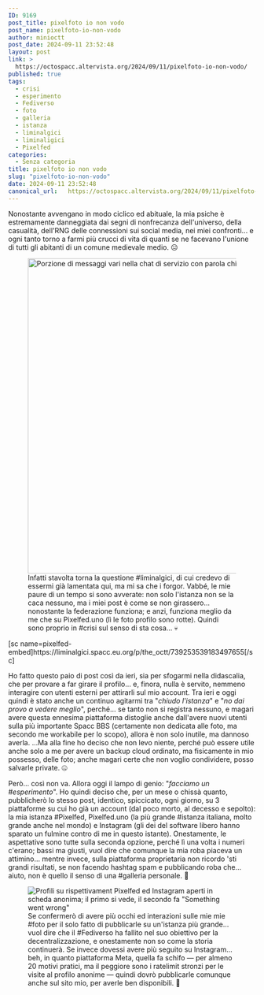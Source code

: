 ```yaml
---
ID: 9169
post_title: pixelfoto io non vodo
post_name: pixelfoto-io-non-vodo
author: minioctt
post_date: 2024-09-11 23:52:48
layout: post
link: >
  https://octospacc.altervista.org/2024/09/11/pixelfoto-io-non-vodo/
published: true
tags:
  - crisi
  - esperimento
  - Fediverso
  - foto
  - galleria
  - istanza
  - liminalgici
  - liminaligici
  - Pixelfed
categories:
  - Senza categoria
title: pixelfoto io non vodo
slug: "pixelfoto-io-non-vodo"
date: 2024-09-11 23:52:48
canonical_url:   https://octospacc.altervista.org/2024/09/11/pixelfoto-io-non-vodo/
---
```

<!-- wp:paragraph -->
<p markdown="1">Nonostante avvengano in modo ciclico ed abituale, la mia psiche è estremamente danneggiata dai segni di nonfrecanza dell'universo, della casualità, dell'RNG delle connessioni sui social media, nei miei confronti... e ogni tanto torno a farmi più crucci di vita di quanti se ne facevano l'unione di tutti gli abitanti di un comune medievale medio. 😑️</p>
<!-- /wp:paragraph -->

<!-- wp:paragraph -->
<p markdown="1"></p>
<!-- /wp:paragraph -->

<!-- wp:image {"id":9172,"width":"640px","height":"auto","sizeSlug":"full","linkDestination":"none"} -->
<figure class="wp-block-image size-full is-resized"><img src="https://octospacc.github.io/microblog-mirror/assets/uploads/2024/09/image-3.png" alt="Porzione di messaggi vari nella chat di servizio con parola chiave &quot;Pixelfed&quot;" class="wp-image-9172" style="width:640px;height:auto"/><figcaption class="wp-element-caption">Infatti stavolta torna la questione #liminalgici, di cui credevo di essermi già lamentata qui, ma mi sa che i forgor. Vabbé, le mie paure di un tempo si sono avverate: non solo l'istanza non se la caca nessuno, ma i miei post è come se non girassero... nonostante la federazione funziona; e anzi, funziona meglio da me che su Pixelfed.uno (lì le foto profilo sono rotte). Quindi sono proprio in #crisi sul senso di sta cosa... 💀️</figcaption></figure>
<!-- /wp:image -->

<!-- wp:paragraph -->
<p markdown="1"></p>
<!-- /wp:paragraph -->

<!-- wp:paragraph -->
<p markdown="1">[sc name=pixelfed-embed]https://liminalgici.spacc.eu.org/p/the_octt/739253539183497655[/sc]</p>
<!-- /wp:paragraph -->

<!-- wp:paragraph -->
<p markdown="1"></p>
<!-- /wp:paragraph -->

<!-- wp:paragraph -->
<p markdown="1">Ho fatto questo paio di post così da ieri, sia per sfogarmi nella didascalia, che per provare a far girare il profilo... e, finora, nulla è servito, nemmeno interagire con utenti esterni per attirarli sul mio account. Tra ieri e oggi quindi è stato anche un continuo agitarmi tra "<em>chiudo l'istanza</em>" e "<em>no dai provo a vedere meglio</em>", perché... se tanto non si registra nessuno, e magari avere questa ennesima piattaforma distoglie anche dall'avere nuovi utenti sulla più importante Spacc BBS (certamente non dedicata alle foto, ma secondo me workabile per lo scopo), allora è non solo inutile, ma dannoso averla. ...Ma alla fine ho deciso che non levo niente, perché può essere utile anche solo a me per avere un backup cloud ordinato, ma fisicamente in mio possesso, delle foto; anche magari certe che non voglio condividere, posso salvarle private. 🤐️</p>
<!-- /wp:paragraph -->

<!-- wp:paragraph -->
<p markdown="1">Però... così non va. Allora oggi il lampo di genio: "<em>facciamo un #esperimento</em>". Ho quindi deciso che, per un mese o chissà quanto, pubblicherò lo stesso post, identico, spiccicato, ogni giorno, su 3 piattaforme su cui ho già un account (dal poco morto, al decesso e sepolto): la mia istanza #Pixelfed, Pixelfed.uno (la più grande #istanza italiana, molto grande anche nel mondo) e Instagram (gli dei del software libero hanno sparato un fulmine contro di me in questo istante). Onestamente, le aspettative sono tutte sulla seconda opzione, perché lì una volta i numeri c'erano; bassi ma giusti, vuol dire che comunque la mia roba piaceva un attimino... mentre invece, sulla piattaforma proprietaria non ricordo 'sti grandi risultati, se non facendo hashtag spam e pubblicando roba che... aiuto, non è quello il senso di una #galleria personale. 🤥️</p>
<!-- /wp:paragraph -->

<!-- wp:paragraph -->
<p markdown="1"></p>
<!-- /wp:paragraph -->

<!-- wp:image {"id":9170,"sizeSlug":"large","linkDestination":"none"} -->
<figure class="wp-block-image size-large"><img src="https://octospacc.github.io/microblog-mirror/assets/uploads/2024/09/image-2-960x581.png" alt="Profili su rispettivament Pixelfed ed Instagram aperti in scheda anonima; il primo si vede, il secondo fa &quot;Something went wrong&quot;" class="wp-image-9170"/><figcaption class="wp-element-caption">Se confermerò di avere più occhi ed interazioni sulle mie mie #foto per il solo fatto di pubblicarle su un'istanza più grande... vuol dire che il #Fediverso ha fallito nel suo obiettivo per la decentralizzazione, e onestamente non so come la storia continuerà. Se invece dovessi avere più seguito su Instagram... beh, in quanto piattaforma Meta, quella fa schifo — per almeno 20 motivi pratici, ma il peggiore sono i ratelimit stronzi per le visite al profilo anonime — quindi dovrò pubblicarle comunque anche sul sito mio, per averle ben disponibili. 🙏️</figcaption></figure>
<!-- /wp:image -->
